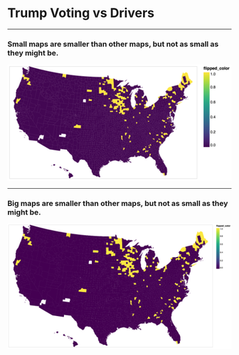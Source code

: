 # Trump Voting vs Drivers


---

### Small maps are smaller than other maps, but not as small as they might be.

![Small](img/small.png)

---

### Big maps are smaller than other maps, but not as small as they might be.

![Big](img/large.png)

